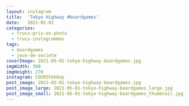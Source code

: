 ```yaml
---
layout: instagram
title:  'Tokyo Highway #boardgames'
date:   2021-05-01
categories: 
  - trucs-pris-en-photo
  - trucs-instagrammes
tags:
  - boardgames
  - jeux-de-societe
coverImage: 2021-05-01-tokyo-highway-boardgames.jpg
imgWidth: 360
imgHeight: 270
instagram: COVR5YehOop
post_image: 2021-05-01-tokyo-highway-boardgames.jpg
post_image_large: 2021-05-01-tokyo-highway-boardgames_large.jpg
post_image_small: 2021-05-01-tokyo-highway-boardgames_thumbnail.jpg
---
```




